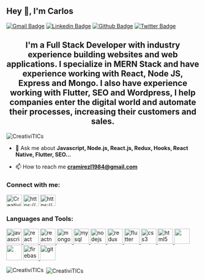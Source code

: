 ## Hey 👋, I'm Carlos
[![Gmail Badge](https://img.shields.io/badge/-cramirezl1984@gmail.com-c14438?style=flat&logo=Gmail&logoColor=white&link=mailto:cramirezl1984@gmail.com)](mailto:cramirezl1984@gmail.com) 
[![Linkedin Badge](https://img.shields.io/badge/-https://www.linkedin.com/in/carlosramirez-dev/?style=flat&logo=Linkedin&logoColor=white&link=https://www.linkedin.com/in/carlosramirez-dev)](https://www.linkedin.com/in/carlosramirez-dev/) 
[![Github Badge](https://img.shields.io/badge/-CreativiTICs-grey?style=flat&logo=github&logoColor=white&link=https://github.com/CreativiTICs/)](https://github.com/CreativiTICs) 
[![Twitter Badge](https://img.shields.io/badge/-CreativiTICs-00acee?style=flat&logo=twitter&logoColor=white&link=https://twitter.com/Calillo1R/)](https://twitter.com/Calillo1R) 

<h2 align="center">I'm a Full Stack Developer with industry experience building websites and web applications. I specialize in MERN Stack and have experience working with React, Node JS, Express and Mongo. I also have experience working with Flutter, SEO and Wordpress, I help companies enter the digital world and automate their processes, increasing their customers and sales.</h2>

<p align="left"> <img src="https://komarev.com/ghpvc/?username=creativitics" alt="CreativiTICs" /> </p>

- 💬 Ask me about **Javascript, Node.js, React.js, Redux, Hooks, React Native, Flutter, SEO...**

- 📫 How to reach me **cramirezl1984@gmail.com**

<p align="left">
<h3 align="left">Connect with me:</h3>
<a href="https://twitter.com/Calillo1R" target="blank"><img align="center" src="https://cdn.jsdelivr.net/npm/simple-icons@3.0.1/icons/twitter.svg" alt="CreativiTICs" height="30" width="40" /></a>
<a href="https://www.linkedin.com/in/carlosramirez-dev/" target="blank"><img align="center" src="https://cdn.jsdelivr.net/npm/simple-icons@3.0.1/icons/linkedin.svg" alt="https://www.linkedin.com/in/carlosramirez-dev/" height="30" width="40" /></a>
<a href="https://www.instagram.com/lillodjco/" target="blank"><img align="center" src="https://cdn.jsdelivr.net/npm/simple-icons@3.0.1/icons/instagram.svg" alt="https://www.instagram.com/lillodjco/" height="30" width="40" /></a>
</p>

<h3 align="left">Languages and Tools:</h3>
<p align="left">
   <a href="https://developer.mozilla.org/en-US/docs/Web/JavaScript" target="_blank"> <img src="https://cdn.worldvectorlogo.com/logos/logo-javascript.svg" alt="javascript" width="40" height="40"/> </a>
  <a href="https://reactjs.org/" target="_blank"> <img src="https://cdn.worldvectorlogo.com/logos/react-2.svg" alt="react" width="40" height="40"/> </a> 
  <a href="https://reactnative.dev/" target="_blank"> <img src="https://cdn.worldvectorlogo.com/logos/react-1.svg" alt="reactnative" width="40" height="40"/> </a> 
  <a href="https://www.mongodb.com/" target="_blank"> <img src="https://cdn.worldvectorlogo.com/logos/mongodb-icon-1.svg" alt="mongodb" width="40" height="40"/> </a> 
   </a> 
  <a href="https://www.mysql.com/" target="_blank"> <img src="https://cdn.worldvectorlogo.com/logos/mysql-5.svg" alt="mysql" width="40" height="40"/> </a> <a href="https://nodejs.org" target="_blank"> <img src="https://seeklogo.com/images/N/nodejs-logo-FBE122E377-seeklogo.com.png" alt="nodejs" width="40" height="40"/>
  <a href="https://redux.js.org" target="_blank"> <img src="https://cdn.worldvectorlogo.com/logos/redux.svg" alt="redux" width="40" height="40"/> </a>
  <a href="https://flutter.dev/" target="_blank"> <img src="https://cdn.worldvectorlogo.com/logos/flutter.svg" alt="flutter" width="40" height="40"/> </a>
  <a href="https://www.w3schools.com/css/" target="_blank"> <img src="https://cdn.worldvectorlogo.com/logos/css3.svg" alt="css3" width="40" height="40"/> </a>
  <a href="https://www.w3.org/html/" target="_blank"> <img src="https://cdn.worldvectorlogo.com/logos/html5.svg" alt="html5" width="40" height="40"/> </a>
  <a href="https://getbootstrap.com/" target="_blank"><img src="https://avatars.githubusercontent.com/u/2918581?s=280&v=4" alt="" width="40" height="40"/></a>
  <a href="https://material-ui.com/es/" target="_blank"><img src="https://cdn.worldvectorlogo.com/logos/material-ui-1.svg" alt="" width="40" height="40"/></a>
  <a href="https://firebase.google.com/" target="_blank"> <img src="https://www.vectorlogo.zone/logos/firebase/firebase-icon.svg" alt="firebase" width="40" height="40"/> </a> 
  <a href="https://git-scm.com/" target="_blank"> <img src="https://www.vectorlogo.zone/logos/git-scm/git-scm-icon.svg" alt="git" width="40" height="40"/> </a> 
</p>

<p><img align="left" src="https://github-readme-stats.vercel.app/api/top-langs/?username=CreativiTICs&layout=compact" alt="CreativiTICs" /></p>

<p>&nbsp;<img align="center" src="https://github-readme-stats.vercel.app/api?username=CreativiTICs&show_icons=true" alt="CreativiTICs" /></p>

